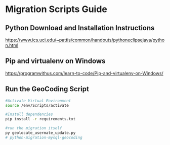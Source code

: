 # Migration Scripts Guide


## Python Download and Installation Instructions

https://www.ics.uci.edu/~pattis/common/handouts/pythoneclipsejava/python.html


## Pip and virtualenv on Windows

https://programwithus.com/learn-to-code/Pip-and-virtualenv-on-Windows/

## Run the GeoCoding Script
```bash
#Activate Virtual Environment
source /env/Scripts/activate

#Install dependencies
pip install -r requirements.txt

#run the migration itself
py geolocate_usermate_update.py
# python-migration-mysql-geocoding
